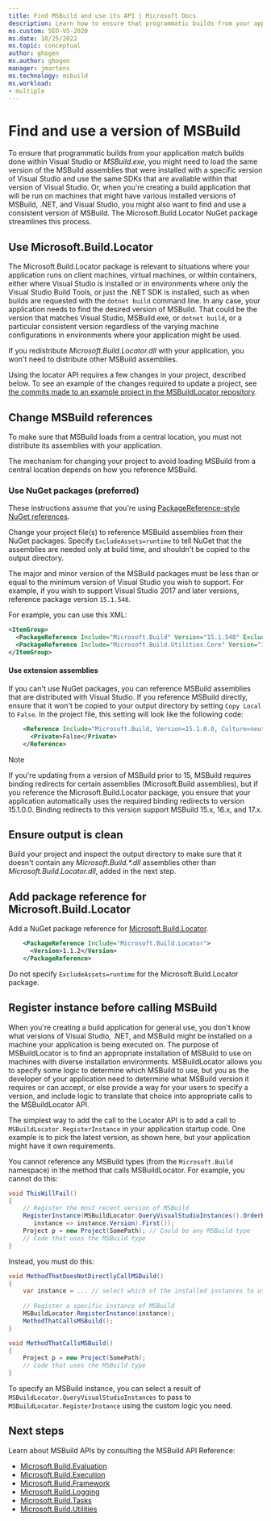 ```yaml
---
title: Find MSBuild and use its API | Microsoft Docs
description: Learn how to ensure that programmatic builds from your application match builds done within Visual Studio or MSBuild.exe, and learn how to locate and use a consistent version on MSBuild when developing a programmatic build application on different machines.
ms.custom: SEO-VS-2020
ms.date: 10/25/2022
ms.topic: conceptual
author: ghogen
ms.author: ghogen
manager: jmartens
ms.technology: msbuild
ms.workload:
- multiple
---
```

# Find and use a version of MSBuild

To ensure that programmatic builds from your application match builds done within Visual Studio or *MSBuild.exe*, you might need to load the same version of the MSBuild assemblies that were installed with a specific version of Visual Studio and use the same SDKs that are available within that version of Visual Studio. Or, when you're creating a build application that will be run on machines that might have various installed versions of MSBuild, .NET, and Visual Studio, you might also want to find and use a consistent version of MSBuild. The Microsoft.Build.Locator NuGet package streamlines this process.

## Use Microsoft.Build.Locator

The Microsoft.Build.Locator package is relevant to situations where your application runs on client machines, virtual machines, or within containers, either where Visual Studio is installed or in environments where only the Visual Studio Build Tools, or just the .NET SDK is installed, such as when builds are requested with the `dotnet build` command line. In any case, your application needs to find the desired version of MSBuild. That could be the version that matches Visual Studio, MSBuild.exe, or `dotnet build`, or a particular consistent version regardless of the varying machine configurations in environments where your application might be used.

If you redistribute *Microsoft.Build.Locator.dll* with your application, you won't need to distribute other MSBuild assemblies.

Using the locator API requires a few changes in your project, described below. To see an example of the changes required to update a project, see [the commits made to an example project in the MSBuildLocator repository](https://github.com/Microsoft/MSBuildLocator/commits/example-updating-to-msbuild-15).

## Change MSBuild references

To make sure that MSBuild loads from a central location, you must not distribute its assemblies with your application.

The mechanism for changing your project to avoid loading MSBuild from a central location depends on how you reference MSBuild.

### Use NuGet packages (preferred)

These instructions assume that you're using [PackageReference-style NuGet references](/nuget/consume-packages/package-references-in-project-files).

Change your project file(s) to reference MSBuild assemblies from their NuGet packages. Specify `ExcludeAssets=runtime` to tell NuGet that the assemblies are needed only at build time, and shouldn't be copied to the output directory.

The major and minor version of the MSBuild packages must be less than or equal to the minimum version of Visual Studio you wish to support. For example, if you wish to support Visual Studio 2017 and later versions, reference package version `15.1.548`.

For example, you can use this XML:

```xml
<ItemGroup>
  <PackageReference Include="Microsoft.Build" Version="15.1.548" ExcludeAssets="runtime" />
  <PackageReference Include="Microsoft.Build.Utilities.Core" Version="15.1.548" ExcludeAssets="runtime" />
</ItemGroup>
```

#### Use extension assemblies

If you can't use NuGet packages, you can reference MSBuild assemblies that are distributed with Visual Studio. If you reference MSBuild directly, ensure that it won't be copied to your output directory by setting `Copy Local` to `False`. In the project file, this setting will look like the following code:

```xml
    <Reference Include="Microsoft.Build, Version=15.1.0.0, Culture=neutral, PublicKeyToken=b03f5f7f11d50a3a, processorArchitecture=MSIL">
      <Private>False</Private>
    </Reference>
```

> [!NOTE]
> If you're updating from a version of MSBuild prior to 15, MSBuild requires binding redirects for certain assemblies (Microsoft.Build assemblies), but if you reference the Microsoft.Build.Locator package, you ensure that your application automatically uses the required binding redirects to version 15.1.0.0. Binding redirects to this version support MSBuild 15.x, 16.x, and 17.x.

## Ensure output is clean

Build your project and inspect the output directory to make sure that it doesn't contain any *Microsoft.Build.\*.dll* assemblies other than *Microsoft.Build.Locator.dll*, added in the next step.

## Add package reference for Microsoft.Build.Locator

Add a NuGet package reference for [Microsoft.Build.Locator](https://www.nuget.org/packages/Microsoft.Build.Locator/).

```xml
    <PackageReference Include="Microsoft.Build.Locator">
      <Version>1.1.2</Version>
    </PackageReference>
```

Do not specify `ExcludeAssets=runtime` for the Microsoft.Build.Locator package.

## Register instance before calling MSBuild

When you're creating a build application for general use, you don't know what versions of Visual Studio, .NET, and MSBuild might be installed on a machine your application is being executed on. The purpose of MSBuildLocator is to find an appropriate installation of MSBuild to use on machines with diverse installation environments. MSBuildLocator allows you to specify some logic to determine which MSBuild to use, but you as the developer of your application need to determine what MSBuild version it requires or can accept, or else provide a way for your users to specify a version, and include logic to translate that choice into appropriate calls to the MSBuildLocator API.

The simplest way to add the call to the Locator API is to add a call to `MSBuildLocator.RegisterInstance`
in your application startup code. One example is to pick the latest version, as shown here, but your application might have it own requirements.

You cannot reference any MSBuild types (from the `Microsoft.Build` namespace) in the method that calls MSBuildLocator. For example, you cannot do this:

 ```csharp
 void ThisWillFail()
 {
     // Register the most recent version of MSBuild
     RegisterInstance(MSBuildLocator.QueryVisualStudioInstances().OrderByDescending(
        instance => instance.Version).First());
     Project p = new Project(SomePath); // Could be any MSBuild type
     // Code that uses the MSBuild type
 }
 ```

 Instead, you must do this:

 ```csharp
 void MethodThatDoesNotDirectlyCallMSBuild()
 {
     var instance = ... // select which of the installed instances to use
     
     // Register a specific instance of MSBuild
     MSBuildLocator.RegisterInstance(instance);
     MethodThatCallsMSBuild();
 }
 
 void MethodThatCallsMSBuild()
 {
     Project p = new Project(SomePath);
     // Code that uses the MSBuild type
 }
 ```

To specify an MSBuild instance, you can select a result of `MSBuildLocator.QueryVisualStudioInstances` to pass to `MSBuildLocator.RegisterInstance` using the custom logic you need.

## Next steps

Learn about MSBuild APIs by consulting the MSBuild API Reference:

- [Microsoft.Build.Evaluation](/dotnet/api/microsoft.build.evaluation)
- [Microsoft.Build.Execution](/dotnet/api/microsoft.build.execution)
- [Microsoft.Build.Framework](/dotnet/api/microsoft.build.framework)
- [Microsoft.Build.Logging](/dotnet/api/microsoft.build.logging)
- [Microsoft.Build.Tasks](/dotnet/api/microsoft.build.tasks)
- [Microsoft.Build.Utilities](/dotnet/api/microsoft.build.utilities)
